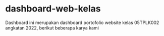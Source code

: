 # dashboard-web-kelas
Dashboard ini merupakan dashboard portofolio website kelas 05TPLK002 angkatan 2022, berikut beberapa karya kami
